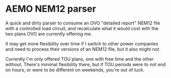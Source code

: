 # AEMO NEM12 parser

A quick and dirty parser to consume an OVO "detailed report" NEM12 file with a
controlled load circuit, and recalculate what it would cost with the two plans
OVO are currently offering me.

It may get more flexibility over time if I switch to other power companies and
need to process their versions of an NEM12 file, but it also might not.

Currently I'm only offered TOU plans, one with free time and the other without.
There's minimal flexibility there, but if TOU periods were to not end on hours,
or were to be different on weekends, you're out of luck.
